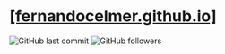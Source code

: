 # <a href="fernandocelmer.github.io">[fernandocelmer.github.io]</a>

![GitHub last commit](https://img.shields.io/github/last-commit/FernandoCelmer/fernandocelmer.github.io) ![GitHub followers](https://img.shields.io/github/followers/FernandoCelmer?label=Fernando%20Celmer&style=social)
